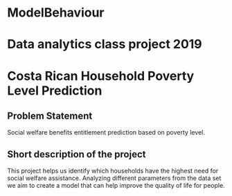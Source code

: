# ModelBehaviour
# Data analytics class project 2019
# Costa Rican Household Poverty Level Prediction

## Problem Statement
Social welfare benefits entitlement prediction based on poverty level.

## Short description of the project
This project helps us identify which households have the highest need for social welfare assistance. Analyzing different parameters from the data set we aim to create a model that can help improve the quality of life for people.



